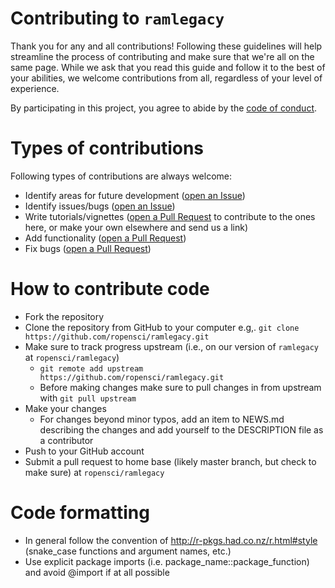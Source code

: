# Contributing to `ramlegacy`

Thank you for any and all contributions! Following these guidelines will help streamline the process of contributing and make sure that we're all on the same page. While we ask that you read this guide and follow it to the best of your abilities, we welcome contributions from all, regardless of your level of experience.

By participating in this project, you agree to abide by the [code of conduct](https://github.com/ropensci/ramlegacy/blob/master/CONDUCT.md).

# Types of contributions 

Following types of contributions are always welcome:

- Identify areas for future development ([open an Issue](https://github.com//ramlegacy/issues))
- Identify issues/bugs ([open an Issue](https://github.com/ropensci/ramlegacy/issues))
- Write tutorials/vignettes ([open a Pull Request](https://github.com/ropensci/ramlegacy/pulls) to contribute to the ones here, or make your own elsewhere and send us a link)
- Add functionality ([open a Pull Request](https://github.com/ropensci/ramlegacy/pulls))
- Fix bugs ([open a Pull Request](https://github.com/ropensci/ramlegacy/pulls))


# How to contribute code

- Fork the repository
- Clone the repository from GitHub to your computer e.g,. `git clone https://github.com/ropensci/ramlegacy.git`
- Make sure to track progress upstream (i.e., on our version of `ramlegacy` at `ropensci/ramlegacy`)
  - `git remote add upstream https://github.com/ropensci/ramlegacy.git`
  - Before making changes make sure to pull changes in from upstream with `git pull upstream`
- Make your changes
  - For changes beyond minor typos, add an item to NEWS.md describing the changes and add yourself to the DESCRIPTION file as a contributor
- Push to your GitHub account
- Submit a pull request to home base (likely master branch, but check to make sure) at `ropensci/ramlegacy`

# Code formatting

- In general follow the convention of <http://r-pkgs.had.co.nz/r.html#style> (snake_case functions and argument names, etc.)
- Use explicit package imports (i.e. package_name::package_function) and avoid @import if at all possible
